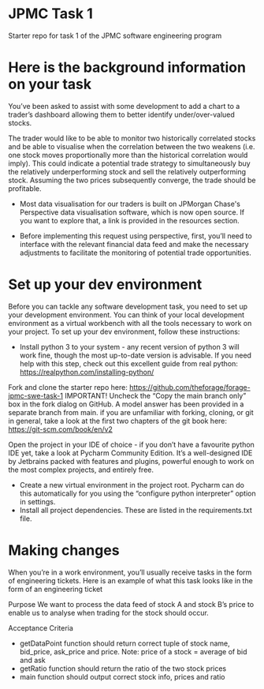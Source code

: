 # JPMC Task 1
Starter repo for task 1 of the JPMC software engineering program

# Here is the background information on your task
You’ve been asked to assist with some development to add a chart to a trader’s dashboard allowing them to better identify under/over-valued stocks.

The trader would like to be able to monitor two historically correlated stocks and be able to visualise when the correlation between the two weakens (i.e. one stock moves proportionally more than the historical correlation would imply). This could indicate a potential trade strategy to simultaneously buy the relatively underperforming stock and sell the relatively outperforming stock. Assuming the two prices subsequently converge, the trade should be profitable.



- Most data visualisation for our traders is built on JPMorgan Chase's Perspective data visualisation software, which is now open source. If you want to explore that, a link is provided in the resources section.

- Before implementing this request using perspective, first, you’ll need to interface with the relevant financial data feed and make the necessary adjustments to facilitate the monitoring of potential trade opportunities.

# Set up your dev environment

Before you can tackle any software development task, you need to set up your development environment. You can think of your local development environment as a virtual workbench with all the tools necessary to work on your project. To set up your dev environment, follow these instructions:

- Install python 3 to your system - any recent version of python 3 will work fine, though the most up-to-date version is advisable. If you need help with this step, check out this excellent guide from real python: https://realpython.com/installing-python/
 
Fork and clone the starter repo here: https://github.com/theforage/forage-jpmc-swe-task-1
IMPORTANT! Uncheck the “Copy the main branch only” box in the fork dialog on GitHub. A model answer has been provided in a separate branch from main.
if you are unfamiliar with forking, cloning, or git in general, take a look at the first two chapters of the git book here: https://git-scm.com/book/en/v2
 
Open the project in your IDE of choice - if you don’t have a favourite python IDE yet, take a look at Pycharm Community Edition. It’s a well-designed IDE by Jetbrains packed with features and plugins, powerful enough to work on the most complex projects, and entirely free.
 
- Create a new virtual environment in the project root. Pycharm can do this automatically for you using the “configure python interpreter” option in settings.
-  Install all project dependencies. These are listed in the requirements.txt file.

# Making changes
When you’re in a work environment, you’ll usually receive tasks in the form of engineering tickets. Here is an example of what this task looks like in the form of an engineering ticket

Purpose
We want to process the data feed of stock A and stock B’s price to enable us to analyse when trading for the stock should occur.

Acceptance Criteria

- getDataPoint function should return correct tuple of stock name, bid_price, ask_price and price. Note: price of a stock = average of bid and ask
- getRatio function should return the ratio of the two stock prices
- main function should output correct stock info, prices and ratio
 
